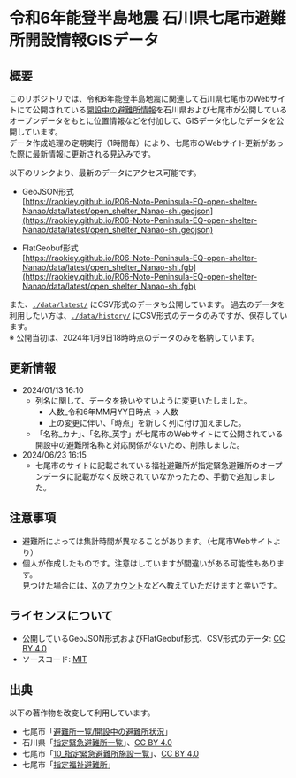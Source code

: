 # 令和6年能登半島地震 石川県七尾市避難所開設情報GISデータ

## 概要
このリポジトリでは、令和6年能登半島地震に関連して石川県七尾市のWebサイトにて公開されている[開設中の避難所情報](https://www.city.nanao.lg.jp/bosai/mail/202401021200.html)を石川県および七尾市が公開しているオープンデータをもとに位置情報などを付加して、GISデータ化したデータを公開しています。  
データ作成処理の定期実行（1時間毎）により、七尾市のWebサイト更新があった際に最新情報に更新される見込みです。  

以下のリンクより、最新のデータにアクセス可能です。  
- GeoJSON形式  
[https://raokiey.github.io/R06-Noto-Peninsula-EQ-open-shelter-Nanao/data/latest/open_shelter_Nanao-shi.geojson](https://raokiey.github.io/R06-Noto-Peninsula-EQ-open-shelter-Nanao/data/latest/open_shelter_Nanao-shi.geojson)  

- FlatGeobuf形式  
[https://raokiey.github.io/R06-Noto-Peninsula-EQ-open-shelter-Nanao/data/latest/open_shelter_Nanao-shi.fgb](https://raokiey.github.io/R06-Noto-Peninsula-EQ-open-shelter-Nanao/data/latest/open_shelter_Nanao-shi.fgb)  


また、[`./data/latest/`](https://github.com/raokiey/R06-Noto-Peninsula-EQ-open-shelter-Nanao/tree/main/data/latest/) にCSV形式のデータも公開しています。 
過去のデータを利用したい方は、[`./data/history/`](https://github.com/raokiey/R06-Noto-Peninsula-EQ-open-shelter-Nanao/tree/main/data/history/) にCSV形式のデータのみですが、保存しています。  
※ 公開当初は、2024年1月9日18時時点のデータのみを格納しています。  

## 更新情報
- 2024/01/13 16:10
    - 列名に関して、データを扱いやすいように変更いたしました。  
        + 人数_令和6年MM月YY日時点 → 人数  
        + 上の変更に伴い、「時点」を新しく列に付け加えました。  
    - 「名称_カナ」、「名称_英字」が七尾市のWebサイトにて公開されている開設中の避難所名称と対応関係がないため、削除しました。  
- 2024/06/23 16:15  
    - 七尾市のサイトに記載されている福祉避難所が指定緊急避難所のオープンデータに記載がなく反映されていなかったため、手動で追加しました。  

## 注意事項
- 避難所によっては集計時間が異なることがあります。（七尾市Webサイトより）  
- 個人が作成したものです。注意はしていますが間違いがある可能性もあります。  
    見つけた場合には、[Xのアカウント](https://twitter.com/ra0kley/)などへ教えていただけますと幸いです。

## ライセンスについて  
- 公開しているGeoJSON形式およびFlatGeobuf形式、CSV形式のデータ: [CC BY 4.0](https://creativecommons.org/licenses/by/4.0/)
- ソースコード: [MIT](https://opensource.org/license/mit/)

## 出典
以下の著作物を改変して利用しています。  
- 七尾市「[避難所一覧/開設中の避難所状況](https://www.city.nanao.lg.jp/bosai/mail/202401021200.html)」  
-  石川県「[指定緊急避難所一覧](https://www.pref.ishikawa.lg.jp/opendata/shakaikiban_index.html)」、[CC BY 4.0](https://creativecommons.org/licenses/by/4.0/) 
- 七尾市「[10_指定緊急避難所施設一覧](https://www.city.nanao.lg.jp/koho/shise/koho/opendata/index.html)」、[CC BY 4.0](https://creativecommons.org/licenses/by/4.0/) 
- 七尾市「[指定福祉避難所](https://www.city.nanao.lg.jp/bosai/kurashi/bosai/hinan/documents/r040701_fukushihinanjo.pdf)」  
